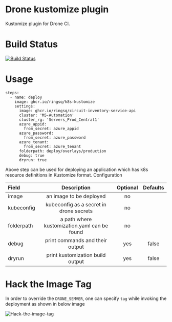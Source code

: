 # Drone kustomize plugin
Kustomize plugin for Drone CI.

# Build Status
[![Build Status](https://drone.m5.run/api/badges/magna5/drone-k8s-kustomize/status.svg)](https://drone.m5.run/magna5/drone-k8s-kustomize)

# Usage
```
steps:
  - name: deploy
    image: ghcr.io/ringsq/k8s-kustomize
    settings:
      image: ghcr.io/ringsq/circuit-inventory-service-api
      cluster: 'M5-Automation'
      cluster_rg: 'Servers_Prod_Central1'
      azure_appid:
        from_secret: azure_appid
      azure_password:
        from_secret: azure_password
      azure_tenant:
        from_secret: azure_tenant
      folderpath: deploy/overlays/production
      debug: true
      dryrun: true

```

Above step can be used for deploying an application which has k8s resource definitions in Kustomize format.
Configuration

| Field      |                 Description                  | Optional | Defaults |
| :--------- | :------------------------------------------: | :------: | :------: |
| image      |           an image to be deployed            |    no    |          |
| kubeconfig |   kubeconfig as a secret in drone secrets    |    no    |          |
| folderpath | a path where kustomization.yaml can be found |    no    |          |
| debug      |       print commands and their output        |   yes    |  false   |
| dryrun     |       print kustomization build output       |   yes    |  false   |

# Hack the Image Tag
In order to override the `DRONE_SEMVER`, one can specify `tag` while invoking the deployment as shown in below image

![Hack-the-image-tag](resources/images/hack-image-tag.JPG)
